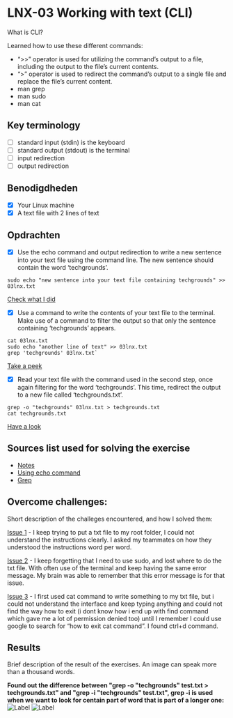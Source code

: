 # LNX-03 Working with text (CLI)

What is CLI?

Learned how to use these different commands:

- “>>” operator is used for utilizing the command’s output to a file, including the output to the file’s current contents.
- “>” operator is used to redirect the command’s output to a single file and replace the file’s current content.
- man grep
- man sudo
- man cat

## Key terminology

- [ ] standard input (stdin) is the keyboard
- [ ] standard output (stdout) is the terminal
- [ ] input redirection
- [ ] output redirection

## Benodigdheden

- [x] Your Linux machine
- [x] A text file with 2 lines of text

## Opdrachten

- [x] Use the echo command and output redirection to write a new sentence into your text file using the command line. The new sentence should contain the word ‘techgrounds’.

```
sudo echo "new sentence into your text file containing techgrounds" >> 03lnx.txt
```

[Check what I did](https://github.com/techgrounds/techgrounds-agcdtmr/blob/main/00_includes/linux/lnx-03-echo.png)

- [x] Use a command to write the contents of your text file to the terminal. Make use of a command to filter the output so that only the sentence containing ‘techgrounds’ appears.

```
cat 03lnx.txt
sudo echo "another line of text" >> 03lnx.txt
grep 'techgrounds' 03lnx.txt`

```

[Take a peek](https://github.com/techgrounds/techgrounds-agcdtmr/blob/main/00_includes/linux/lnx-03-grep.png)

- [x] Read your text file with the command used in the second step, once again filtering for the word ‘techgrounds’. This time, redirect the output to a new file called ‘techgrounds.txt’.

```
grep -o "techgrounds" 03lnx.txt > techgrounds.txt
cat techgrounds.txt
```

[Have a look](https://github.com/techgrounds/techgrounds-agcdtmr/blob/main/00_includes/linux/lnx-03-line2.png)

## Sources list used for solving the exercise

- [Notes](https://docs.google.com/document/d/1uC02n-QtDkjzmUd-23tMXtt9e9tcJRx4/edit#)
- [Using echo command](https://unix.stackexchange.com/questions/63658/redirecting-the-content-of-a-file-to-the-command-echo)
- [Grep](https://docs.oracle.com/cd/E19455-01/806-2902/6jc3b36dn/index.html)

## Overcome challenges:

Short description of the challeges encountered, and how I solved them:

[Issue 1](https://github.com/techgrounds/techgrounds-agcdtmr/blob/main/00_includes/linux/lnx-03-issue1.png) - I keep trying to put a txt file to my root folder, I could not understand the instructions clearly. I asked my teammates on how they understood the instructions word per word.

[Issue 2](https://github.com/techgrounds/techgrounds-agcdtmr/blob/main/00_includes/linux/lnx-03-issue2.png) - I keep forgetting that I need to use sudo, and lost where to do the txt file. With often use of the terminal and keep having the same error message. My brain was able to remember that this error message is for that issue.

[Issue 3](https://github.com/techgrounds/techgrounds-agcdtmr/blob/main/00_includes/linux/lnx-03-issue3.png) - I first used cat command to write something to my txt file, but i could not understand the interface and keep typing anything and could not find the way how to exit (i dont know how i end up with find command which gave me a lot of permission denied too) until I remember I could use google to search for “how to exit cat command”. I found ctrl+d command.

## Results

Brief description of the result of the exercises. An image can speak more than a thousand words.

**Found out the difference between "grep -o "techgrounds" test.txt > techgrounds.txt" and "grep -i "techgrounds" test.txt", grep -i is used when we want to look for centain part of word that is part of a longer one:**
![Label](https://github.com/techgrounds/techgrounds-agcdtmr/blob/main/00_includes/linux/lnx-03-issue4.1.png)
![Label](https://github.com/techgrounds/techgrounds-agcdtmr/blob/main/00_includes/linux/lnx-03-issue4.png)
